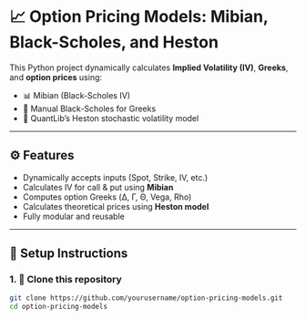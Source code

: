 # 📈 Option Pricing Models: Mibian, Black-Scholes, and Heston

This Python project dynamically calculates **Implied Volatility (IV)**, **Greeks**, and **option prices** using:
- 📊 Mibian (Black-Scholes IV)
- 🔬 Manual Black-Scholes for Greeks
- 🧠 QuantLib’s Heston stochastic volatility model

---

## ⚙️ Features

- Dynamically accepts inputs (Spot, Strike, IV, etc.)
- Calculates IV for call & put using **Mibian**
- Computes option Greeks (Δ, Γ, Θ, Vega, Rho)
- Calculates theoretical prices using **Heston model**
- Fully modular and reusable

---

## 🚀 Setup Instructions

### 1. 🔁 Clone this repository
```bash
git clone https://github.com/yourusername/option-pricing-models.git
cd option-pricing-models
